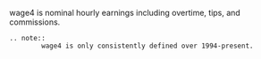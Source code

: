 wage4 is nominal hourly earnings including overtime, tips, and commissions.

```eval_rst
.. note::
		wage4 is only consistently defined over 1994-present.

```
